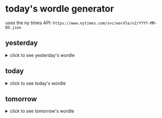 # today's wordle generator

uses the ny times API: `https://www.nytimes.com/svc/wordle/v2/YYYY-MM-DD.json`

## yesterday

<details>
    <summary>click to see yesterday's wordle</summary>

    bonus

</details>

## today

<details>
    <summary>click to see today's wordle</summary>

    goody

</details>

## tomorrow

<details>
    <summary>click to see tomorrow's wordle</summary>

    score

</details>
